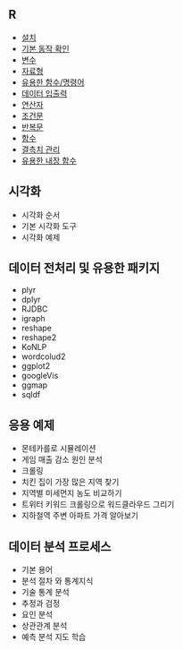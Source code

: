 ## R

- [설치](./R.md#11-설치)
- [기본 동작 확인](./R.md#12-기본-동작-확인)
- [변수](./R.md#13-변수)
- [자료형](./R.md#14-자료형)
- [유용한 함수/명령어](./R.md#15-%EC%9C%A0%EC%9A%A9%ED%95%9C-%ED%95%A8%EC%88%98%EB%AA%85%EB%A0%B9%EC%96%B4)
- [데이터 입출력](./R.md#16-데이터-입출력)
- [연산자](./R.md#17-연산자)
- [조건문](./R.md#18-조건문)
- [반복문](./R.md#19-반복문)
- [함수](./R.md#110-함수)
- [결측치 관리](./R.md#111-결측치-관리)
- [유용한 내장 함수](./R.md#112-기술-통계량-처리-관련-내장함수)

## 시각화

- 시각화 순서
- 기본 시각화 도구
- 시각화 예제

## 데이터 전처리 및 유용한 패키지

- plyr
- dplyr
- RJDBC
- igraph
- reshape
- reshape2
- KoNLP
- wordcolud2
- ggplot2
- googleVis
- ggmap
- sqldf

## 응용 예제

- 몬테카를로 시뮬레이션
- 게임 매출 감소 원인 분석
- 크롤링
- 치킨 집이 가장 많은 지역 찾기
- 지역별 미세먼지 농도 비교하기
- 트위터 키워드 크롤링으로 워드클라우드 그리기
- 지하철역 주변 아파트 가격 알아보기

## 데이터 분석 프로세스

- 기본 용어
- 분석 절차 와 통계지식
- 기술 통계 분석
- 추정과 검정
- 요인 분석
- 상관관계 분석
- 예측 분석 지도 학습

